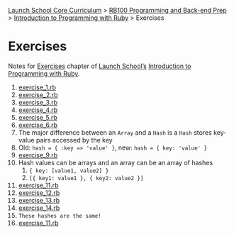 [Launch School Core Curriculum](/README.md) >
[RB100 Programming and Back-end Prep](/rb100/rb100_notes.md) >
[Introduction to Programming with Ruby](/rb100/introduction_to_programming_with_ruby/introduction_to_programming_with_ruby_notes.md) >
Exercises

# Exercises

Notes for [Exercises](https://launchschool.com/books/ruby/read/intro_exercises) chapter of [Launch School’s](https://launchschool.com) [Introduction to Programming with Ruby](https://launchschool.com/books/ruby).

1. [exercise_1.rb](exercise_1.rb)
1. [exercise_2.rb](exercise_2.rb)
1. [exercise_3.rb](exercise_3.rb)
1. [exercise_4.rb](exercise_4.rb)
1. [exercise_5.rb](exercise_5.rb)
1. [exercise_6.rb](exercise_6.rb)
1. The major difference between an `Array` and a `Hash` is a `Hash` stores key-value pairs accessed by the key
1. Old: `hash = { :key => 'value' }`, new: `hash = { key: 'value' }`
1. [exercise_9.rb](exercise_9.rb)
1. Hash values can be arrays and an array can be an array of hashes
   1. `{ key: [value1, value2] }`
   1. `[{ key1: value1 }, { key2: value2 }]`
1. [exercise_11.rb](exercise_11.rb)
1. [exercise_12.rb](exercise_12.rb)
1. [exercise_13.rb](exercise_13.rb)
1. [exercise_14.rb](exercise_14.rb)
1. `These hashes are the same!`
1. [exercise_11.rb](exercise_11.rb)

